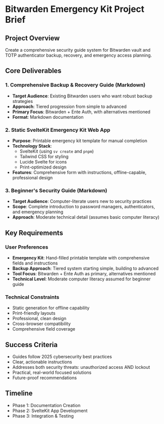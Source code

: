 # Bitwarden Emergency Kit Project Brief

## Project Overview

Create a comprehensive security guide system for Bitwarden vault and TOTP authenticator backup, recovery, and emergency access planning.

## Core Deliverables

### 1. Comprehensive Backup & Recovery Guide (Markdown)

- **Target Audience**: Existing Bitwarden users who want robust backup strategies
- **Approach**: Tiered progression from simple to advanced
- **Primary Focus**: Bitwarden + Ente Auth, with alternatives mentioned
- **Format**: Markdown documentation

### 2. Static SvelteKit Emergency Kit Web App

- **Purpose**: Printable emergency kit template for manual completion
- **Technology Stack**:
  - SvelteKit (using `sv create` and `pnpm`)
  - Tailwind CSS for styling
  - Lucide Svelte for icons
  - Print-optimized design
- **Features**: Comprehensive form with instructions, offline-capable, professional design

### 3. Beginner's Security Guide (Markdown)

- **Target Audience**: Computer-literate users new to security practices
- **Scope**: Complete introduction to password managers, authenticators, and emergency planning
- **Approach**: Moderate technical detail (assumes basic computer literacy)

## Key Requirements

### User Preferences

- **Emergency Kit**: Hand-filled printable template with comprehensive fields and instructions
- **Backup Approach**: Tiered system starting simple, building to advanced
- **Tool Focus**: Bitwarden + Ente Auth as primary, alternatives mentioned
- **Technical Level**: Moderate computer literacy assumed for beginner guide

### Technical Constraints

- Static generation for offline capability
- Print-friendly layouts
- Professional, clean design
- Cross-browser compatibility
- Comprehensive field coverage

## Success Criteria

- Guides follow 2025 cybersecurity best practices
- Clear, actionable instructions
- Addresses both security threats: unauthorized access AND lockout
- Practical, real-world focused solutions
- Future-proof recommendations

## Timeline

- Phase 1: Documentation Creation
- Phase 2: SvelteKit App Development  
- Phase 3: Integration & Testing
